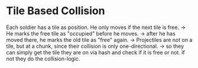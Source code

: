 # Tile Based Collision

Each soldier has a tile as position.
He only moves if the next tile is free.
-> He marks the free tile as "occupied" before he moves.
-> after he has moved there, he marks the old tile as "free" again.
-> Projectiles are not on a tile, but at a chunk, since 
   their collision is only one-directional.
-> so they can simply get the tile they are on via hash and 
   check if it is free or not. if not they do the collision-logic.